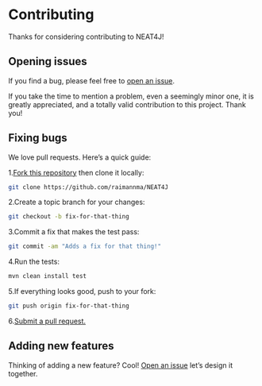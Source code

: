 # Contributing

Thanks for considering contributing to NEAT4J!

## Opening issues

If you find a bug, please feel free to [open an issue](https://github.com/raimannma/NEAT4J/issues).

If you take the time to mention a problem, even a seemingly minor one, it is greatly appreciated, and a totally valid contribution to this project. Thank you!

## Fixing bugs

We love pull requests. Here’s a quick guide:

1.[Fork this repository](https://github.com/raimannma/NEAT4J/fork) then clone it locally:

  ```bash
  git clone https://github.com/raimannma/NEAT4J
  ```

2.Create a topic branch for your changes:

  ```bash
  git checkout -b fix-for-that-thing
  ```

3.Commit a fix that makes the test pass:

  ```bash
  git commit -am "Adds a fix for that thing!"
  ```

4.Run the tests:

  ```bash
  mvn clean install test
  ```

5.If everything looks good, push to your fork:

  ```bash
  git push origin fix-for-that-thing
  ```

6.[Submit a pull request.](https://help.github.com/articles/creating-a-pull-request)

## Adding new features

Thinking of adding a new feature? Cool! [Open an issue](https://github.com/raimannma/NEAT4J/issues) let’s design it together.
